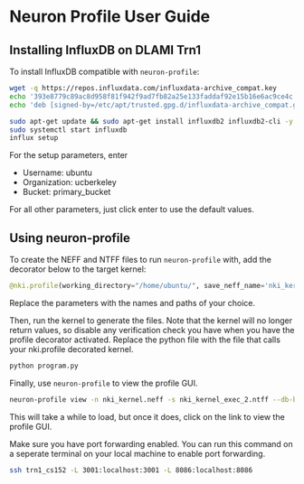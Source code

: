# Neuron Profile User Guide

## Installing InfluxDB on DLAMI Trn1
To install InfluxDB compatible with `neuron-profile`:
```bash
wget -q https://repos.influxdata.com/influxdata-archive_compat.key
echo '393e8779c89ac8d958f81f942f9ad7fb82a25e133faddaf92e15b16e6ac9ce4c influxdata-archive_compat.key' | sha256sum -c && cat influxdata-archive_compat.key | gpg --dearmor | sudo tee /etc/apt/trusted.gpg.d/influxdata-archive_compat.gpg > /dev/null
echo 'deb [signed-by=/etc/apt/trusted.gpg.d/influxdata-archive_compat.gpg] https://repos.influxdata.com/debian stable main' | sudo tee /etc/apt/sources.list.d/influxdata.list

sudo apt-get update && sudo apt-get install influxdb2 influxdb2-cli -y
sudo systemctl start influxdb
influx setup
```

For the setup parameters, enter
- Username: ubuntu
- Organization: ucberkeley
- Bucket: primary_bucket

For all other parameters, just click enter to use the default values.

## Using neuron-profile
To create the NEFF and NTFF files to run `neuron-profile` with, add the decorator below to the target kernel:
```python
@nki.profile(working_directory="/home/ubuntu/", save_neff_name='nki_kernel.neff', save_trace_name='nki_kernel.ntff', profile_nth=2)
```
Replace the parameters with the names and paths of your choice.

Then, run the kernel to generate the files. Note that the kernel will no longer return values, so disable any verification check you have when you have the profile decorator activated. Replace the python file with the file that calls your nki.profile decorated kernel.
```bash
python program.py
```

Finally, use `neuron-profile` to view the profile GUI.
```bash
neuron-profile view -n nki_kernel.neff -s nki_kernel_exec_2.ntff --db-bucket=my_kernel
```
This will take a while to load, but once it does, click on the link to view the profile GUI.

Make sure you have port forwarding enabled. You can run this command on a seperate terminal on your local machine to enable port forwarding.
```bash
ssh trn1_cs152 -L 3001:localhost:3001 -L 8086:localhost:8086
```




